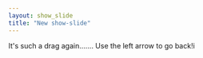 ```yaml
---
layout: show_slide
title: "New show-slide"
---
```

It's such a drag again.......
Use the left arrow to go back!i